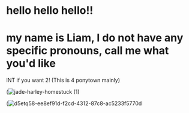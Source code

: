 # hello hello hello!!


# my name is Liam, I do not have any specific pronouns, call me what you'd like
INT if you want 2! (This is 4 ponytown mainly)

(![jade-harley-homestuck (1)](https://github.com/user-attachments/assets/e3e7f63a-71d1-4094-bad1-18a7cf3b57a9)

(![d5etq58-ee8ef91d-f2cd-4312-87c8-ac5233f5770d](https://github.com/user-attachments/assets/c34e17dc-064c-4ae4-a83d-86c6d9a1cce6)


